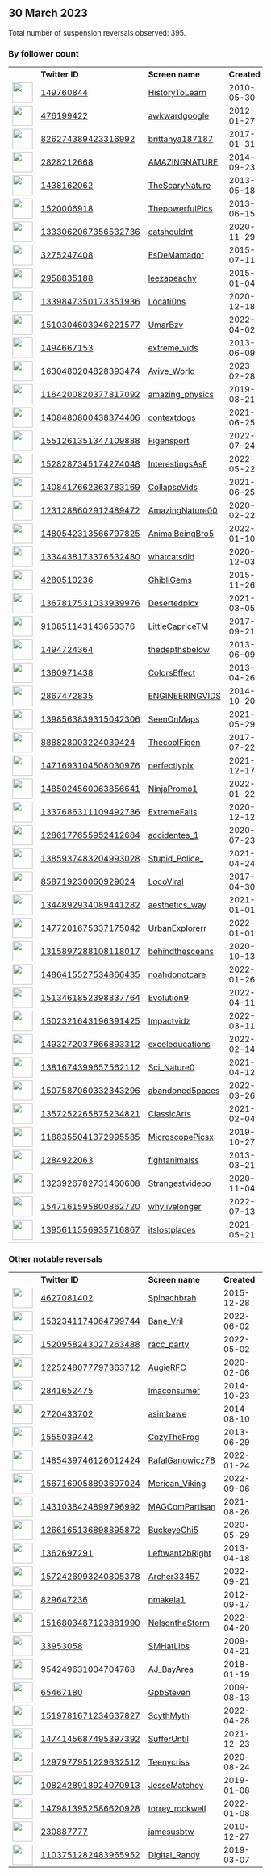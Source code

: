 
## 30 March 2023
Total number of suspension reversals observed: 395.

### By follower count
<table><tr><th></th><th align="left">Twitter ID</th><th align="left">Screen name</th>
<th align="left">Created</th><th align="left">Status</th><th align="left">Suspended</th><th align="left">Followers</th>
<tr><td><a href="https://pbs.twimg.com/profile_images/1641462378993979393/7MqHxkCv_normal.jpg"><img src="https://pbs.twimg.com/profile_images/1641462378993979393/7MqHxkCv_normal.jpg" width="40px" height="40px" align="center"/></a></td><td><a href="https://twitter.com/intent/user?user_id=149760844">149760844</a></td><td><a href="https://twitter.com/HistoryToLearn">HistoryToLearn</a></td><td>2010-05-30</td><td align="center"></td><td></td><td>4549664</td></tr>
<tr><td><a href="https://pbs.twimg.com/profile_images/772081219680997377/94gOHSK8_normal.jpg"><img src="https://pbs.twimg.com/profile_images/772081219680997377/94gOHSK8_normal.jpg" width="40px" height="40px" align="center"/></a></td><td><a href="https://twitter.com/intent/user?user_id=476199422">476199422</a></td><td><a href="https://twitter.com/awkwardgoogle">awkwardgoogle</a></td><td>2012-01-27</td><td align="center"></td><td></td><td>3121985</td></tr>
<tr><td><a href="https://pbs.twimg.com/profile_images/1208847662264438784/lXds-1Sv_normal.jpg"><img src="https://pbs.twimg.com/profile_images/1208847662264438784/lXds-1Sv_normal.jpg" width="40px" height="40px" align="center"/></a></td><td><a href="https://twitter.com/intent/user?user_id=826274389423316992">826274389423316992</a></td><td><a href="https://twitter.com/brittanya187187">brittanya187187</a></td><td>2017-01-31</td><td align="center"></td><td>2022-09-22</td><td>1837753</td></tr>
<tr><td><a href="https://pbs.twimg.com/profile_images/992795937574604802/FMGk7GZN_normal.jpg"><img src="https://pbs.twimg.com/profile_images/992795937574604802/FMGk7GZN_normal.jpg" width="40px" height="40px" align="center"/></a></td><td><a href="https://twitter.com/intent/user?user_id=2828212668">2828212668</a></td><td><a href="https://twitter.com/AMAZlNGNATURE">AMAZlNGNATURE</a></td><td>2014-09-23</td><td align="center"></td><td></td><td>1837228</td></tr>
<tr><td><a href="https://pbs.twimg.com/profile_images/1666320443878375424/Bsz0LO6u_normal.jpg"><img src="https://pbs.twimg.com/profile_images/1666320443878375424/Bsz0LO6u_normal.jpg" width="40px" height="40px" align="center"/></a></td><td><a href="https://twitter.com/intent/user?user_id=1438162062">1438162062</a></td><td><a href="https://twitter.com/TheScaryNature">TheScaryNature</a></td><td>2013-05-18</td><td align="center"></td><td></td><td>1775421</td></tr>
<tr><td><a href="https://pbs.twimg.com/profile_images/1109427166524198914/x446coSW_normal.jpg"><img src="https://pbs.twimg.com/profile_images/1109427166524198914/x446coSW_normal.jpg" width="40px" height="40px" align="center"/></a></td><td><a href="https://twitter.com/intent/user?user_id=1520006918">1520006918</a></td><td><a href="https://twitter.com/ThepowerfulPics">ThepowerfulPics</a></td><td>2013-06-15</td><td align="center"></td><td></td><td>1301458</td></tr>
<tr><td><a href="https://pbs.twimg.com/profile_images/1346428031313711105/mZzDDU05_normal.jpg"><img src="https://pbs.twimg.com/profile_images/1346428031313711105/mZzDDU05_normal.jpg" width="40px" height="40px" align="center"/></a></td><td><a href="https://twitter.com/intent/user?user_id=1333062067356532736">1333062067356532736</a></td><td><a href="https://twitter.com/catshouldnt">catshouldnt</a></td><td>2020-11-29</td><td align="center"></td><td></td><td>1131271</td></tr>
<tr><td><a href="https://pbs.twimg.com/profile_images/1654849110606848003/JGZ_A4FN_normal.jpg"><img src="https://pbs.twimg.com/profile_images/1654849110606848003/JGZ_A4FN_normal.jpg" width="40px" height="40px" align="center"/></a></td><td><a href="https://twitter.com/intent/user?user_id=3275247408">3275247408</a></td><td><a href="https://twitter.com/EsDeMamador">EsDeMamador</a></td><td>2015-07-11</td><td align="center"></td><td>2022-06-13</td><td>729812</td></tr>
<tr><td><a href="https://pbs.twimg.com/profile_images/1643035788928753664/hzensn_I_normal.jpg"><img src="https://pbs.twimg.com/profile_images/1643035788928753664/hzensn_I_normal.jpg" width="40px" height="40px" align="center"/></a></td><td><a href="https://twitter.com/intent/user?user_id=2958835188">2958835188</a></td><td><a href="https://twitter.com/leezapeachy">leezapeachy</a></td><td>2015-01-04</td><td align="center"></td><td>2022-03-04</td><td>592847</td></tr>
<tr><td><a href="https://pbs.twimg.com/profile_images/1369972073758564355/nzPns41x_normal.jpg"><img src="https://pbs.twimg.com/profile_images/1369972073758564355/nzPns41x_normal.jpg" width="40px" height="40px" align="center"/></a></td><td><a href="https://twitter.com/intent/user?user_id=1339847350173351936">1339847350173351936</a></td><td><a href="https://twitter.com/Locati0ns">Locati0ns</a></td><td>2020-12-18</td><td align="center"></td><td>2022-04-23</td><td>571873</td></tr>
<tr><td><a href="https://pbs.twimg.com/profile_images/1549382285933305857/_DbbLKXw_normal.jpg"><img src="https://pbs.twimg.com/profile_images/1549382285933305857/_DbbLKXw_normal.jpg" width="40px" height="40px" align="center"/></a></td><td><a href="https://twitter.com/intent/user?user_id=1510304603946221577">1510304603946221577</a></td><td><a href="https://twitter.com/UmarBzv">UmarBzv</a></td><td>2022-04-02</td><td align="center"></td><td>2022-08-29</td><td>560870</td></tr>
<tr><td><a href="https://pbs.twimg.com/profile_images/1115650392748986370/Ce6L-Vdo_normal.jpg"><img src="https://pbs.twimg.com/profile_images/1115650392748986370/Ce6L-Vdo_normal.jpg" width="40px" height="40px" align="center"/></a></td><td><a href="https://twitter.com/intent/user?user_id=1494667153">1494667153</a></td><td><a href="https://twitter.com/extreme_vids">extreme_vids</a></td><td>2013-06-09</td><td align="center"></td><td></td><td>526497</td></tr>
<tr><td><a href="https://pbs.twimg.com/profile_images/1633444569655443456/kMegvVU__normal.jpg"><img src="https://pbs.twimg.com/profile_images/1633444569655443456/kMegvVU__normal.jpg" width="40px" height="40px" align="center"/></a></td><td><a href="https://twitter.com/intent/user?user_id=1630480204828393474">1630480204828393474</a></td><td><a href="https://twitter.com/Avive_World">Avive_World</a></td><td>2023-02-28</td><td align="center"></td><td>2023-03-22</td><td>513789</td></tr>
<tr><td><a href="https://pbs.twimg.com/profile_images/1164201065224572931/t1SuFiK0_normal.jpg"><img src="https://pbs.twimg.com/profile_images/1164201065224572931/t1SuFiK0_normal.jpg" width="40px" height="40px" align="center"/></a></td><td><a href="https://twitter.com/intent/user?user_id=1164200820377817092">1164200820377817092</a></td><td><a href="https://twitter.com/amazing_physics">amazing_physics</a></td><td>2019-08-21</td><td align="center"></td><td>2022-04-13</td><td>444189</td></tr>
<tr><td><a href="https://pbs.twimg.com/profile_images/1409545699503525892/zp9qYqXx_normal.jpg"><img src="https://pbs.twimg.com/profile_images/1409545699503525892/zp9qYqXx_normal.jpg" width="40px" height="40px" align="center"/></a></td><td><a href="https://twitter.com/intent/user?user_id=1408480800438374406">1408480800438374406</a></td><td><a href="https://twitter.com/contextdogs">contextdogs</a></td><td>2021-06-25</td><td align="center"></td><td></td><td>383667</td></tr>
<tr><td><a href="https://pbs.twimg.com/profile_images/1651662579293364247/bo770_v__normal.jpg"><img src="https://pbs.twimg.com/profile_images/1651662579293364247/bo770_v__normal.jpg" width="40px" height="40px" align="center"/></a></td><td><a href="https://twitter.com/intent/user?user_id=1551261351347109888">1551261351347109888</a></td><td><a href="https://twitter.com/Figensport">Figensport</a></td><td>2022-07-24</td><td align="center"></td><td>2022-09-13</td><td>382759</td></tr>
<tr><td><a href="https://pbs.twimg.com/profile_images/1535245369868595200/RLGk4yBP_normal.jpg"><img src="https://pbs.twimg.com/profile_images/1535245369868595200/RLGk4yBP_normal.jpg" width="40px" height="40px" align="center"/></a></td><td><a href="https://twitter.com/intent/user?user_id=1528287345174274048">1528287345174274048</a></td><td><a href="https://twitter.com/InterestingsAsF">InterestingsAsF</a></td><td>2022-05-22</td><td align="center"></td><td>2022-08-17</td><td>373441</td></tr>
<tr><td><a href="https://pbs.twimg.com/profile_images/1408465140136120324/iZKANRsm_normal.jpg"><img src="https://pbs.twimg.com/profile_images/1408465140136120324/iZKANRsm_normal.jpg" width="40px" height="40px" align="center"/></a></td><td><a href="https://twitter.com/intent/user?user_id=1408417662363783169">1408417662363783169</a></td><td><a href="https://twitter.com/CollapseVids">CollapseVids</a></td><td>2021-06-25</td><td align="center"></td><td></td><td>365824</td></tr>
<tr><td><a href="https://pbs.twimg.com/profile_images/1238143691841298435/KlJWx_U6_normal.jpg"><img src="https://pbs.twimg.com/profile_images/1238143691841298435/KlJWx_U6_normal.jpg" width="40px" height="40px" align="center"/></a></td><td><a href="https://twitter.com/intent/user?user_id=1231288602912489472">1231288602912489472</a></td><td><a href="https://twitter.com/AmazingNature00">AmazingNature00</a></td><td>2020-02-22</td><td align="center"></td><td>2022-04-13</td><td>338168</td></tr>
<tr><td><a href="https://pbs.twimg.com/profile_images/1485619640315564032/jrJChWzv_normal.jpg"><img src="https://pbs.twimg.com/profile_images/1485619640315564032/jrJChWzv_normal.jpg" width="40px" height="40px" align="center"/></a></td><td><a href="https://twitter.com/intent/user?user_id=1480542313566797825">1480542313566797825</a></td><td><a href="https://twitter.com/AnimalBeingBro5">AnimalBeingBro5</a></td><td>2022-01-10</td><td align="center"></td><td>2022-04-23</td><td>328162</td></tr>
<tr><td><a href="https://pbs.twimg.com/profile_images/1338159308555440128/3pjAdYLv_normal.jpg"><img src="https://pbs.twimg.com/profile_images/1338159308555440128/3pjAdYLv_normal.jpg" width="40px" height="40px" align="center"/></a></td><td><a href="https://twitter.com/intent/user?user_id=1334438173376532480">1334438173376532480</a></td><td><a href="https://twitter.com/whatcatsdid">whatcatsdid</a></td><td>2020-12-03</td><td align="center"></td><td></td><td>311614</td></tr>
<tr><td><a href="https://pbs.twimg.com/profile_images/1385697798721466372/Yd-gU2gM_normal.jpg"><img src="https://pbs.twimg.com/profile_images/1385697798721466372/Yd-gU2gM_normal.jpg" width="40px" height="40px" align="center"/></a></td><td><a href="https://twitter.com/intent/user?user_id=4280510236">4280510236</a></td><td><a href="https://twitter.com/GhibliGems">GhibliGems</a></td><td>2015-11-26</td><td align="center"></td><td></td><td>299203</td></tr>
<tr><td><a href="https://pbs.twimg.com/profile_images/1654937013865566208/H0J50I8v_normal.jpg"><img src="https://pbs.twimg.com/profile_images/1654937013865566208/H0J50I8v_normal.jpg" width="40px" height="40px" align="center"/></a></td><td><a href="https://twitter.com/intent/user?user_id=1367817531033939976">1367817531033939976</a></td><td><a href="https://twitter.com/Desertedpicx">Desertedpicx</a></td><td>2021-03-05</td><td align="center"></td><td></td><td>288069</td></tr>
<tr><td><a href="https://pbs.twimg.com/profile_images/1622238166756298753/iSy-W2cM_normal.jpg"><img src="https://pbs.twimg.com/profile_images/1622238166756298753/iSy-W2cM_normal.jpg" width="40px" height="40px" align="center"/></a></td><td><a href="https://twitter.com/intent/user?user_id=910851143143653376">910851143143653376</a></td><td><a href="https://twitter.com/LittleCapriceTM">LittleCapriceTM</a></td><td>2017-09-21</td><td align="center"></td><td>2022-11-02</td><td>284248</td></tr>
<tr><td><a href="https://pbs.twimg.com/profile_images/1048783889307750402/VrErY4RU_normal.jpg"><img src="https://pbs.twimg.com/profile_images/1048783889307750402/VrErY4RU_normal.jpg" width="40px" height="40px" align="center"/></a></td><td><a href="https://twitter.com/intent/user?user_id=1494724364">1494724364</a></td><td><a href="https://twitter.com/thedepthsbeIow">thedepthsbeIow</a></td><td>2013-06-09</td><td align="center"></td><td></td><td>277215</td></tr>
<tr><td><a href="https://pbs.twimg.com/profile_images/1641849824680230913/ixtIawMR_normal.jpg"><img src="https://pbs.twimg.com/profile_images/1641849824680230913/ixtIawMR_normal.jpg" width="40px" height="40px" align="center"/></a></td><td><a href="https://twitter.com/intent/user?user_id=1380971438">1380971438</a></td><td><a href="https://twitter.com/ColorsEffect">ColorsEffect</a></td><td>2013-04-26</td><td align="center"></td><td></td><td>255907</td></tr>
<tr><td><a href="https://pbs.twimg.com/profile_images/1178301969175154689/jKQaNwUT_normal.jpg"><img src="https://pbs.twimg.com/profile_images/1178301969175154689/jKQaNwUT_normal.jpg" width="40px" height="40px" align="center"/></a></td><td><a href="https://twitter.com/intent/user?user_id=2867472835">2867472835</a></td><td><a href="https://twitter.com/ENGINEERlNGVIDS">ENGINEERlNGVIDS</a></td><td>2014-10-20</td><td align="center"></td><td></td><td>236234</td></tr>
<tr><td><a href="https://pbs.twimg.com/profile_images/1418217609825161217/ZWSeME4w_normal.jpg"><img src="https://pbs.twimg.com/profile_images/1418217609825161217/ZWSeME4w_normal.jpg" width="40px" height="40px" align="center"/></a></td><td><a href="https://twitter.com/intent/user?user_id=1398563839315042306">1398563839315042306</a></td><td><a href="https://twitter.com/SeenOnMaps">SeenOnMaps</a></td><td>2021-05-29</td><td align="center"></td><td></td><td>233942</td></tr>
<tr><td><a href="https://pbs.twimg.com/profile_images/1658611158310432770/0GmWkLW-_normal.jpg"><img src="https://pbs.twimg.com/profile_images/1658611158310432770/0GmWkLW-_normal.jpg" width="40px" height="40px" align="center"/></a></td><td><a href="https://twitter.com/intent/user?user_id=888828003224039424">888828003224039424</a></td><td><a href="https://twitter.com/ThecoolFigen">ThecoolFigen</a></td><td>2017-07-22</td><td align="center"></td><td>2022-08-12</td><td>205465</td></tr>
<tr><td><a href="https://pbs.twimg.com/profile_images/1516001151380262912/eRqEM0M8_normal.jpg"><img src="https://pbs.twimg.com/profile_images/1516001151380262912/eRqEM0M8_normal.jpg" width="40px" height="40px" align="center"/></a></td><td><a href="https://twitter.com/intent/user?user_id=1471693104508030976">1471693104508030976</a></td><td><a href="https://twitter.com/perfectlypix">perfectlypix</a></td><td>2021-12-17</td><td align="center"></td><td>2022-08-06</td><td>204917</td></tr>
<tr><td><a href="https://pbs.twimg.com/profile_images/1644781765117071360/z_wAJMyi_normal.jpg"><img src="https://pbs.twimg.com/profile_images/1644781765117071360/z_wAJMyi_normal.jpg" width="40px" height="40px" align="center"/></a></td><td><a href="https://twitter.com/intent/user?user_id=1485024560063856641">1485024560063856641</a></td><td><a href="https://twitter.com/NinjaPromo1">NinjaPromo1</a></td><td>2022-01-22</td><td align="center"></td><td>2022-11-23</td><td>194525</td></tr>
<tr><td><a href="https://pbs.twimg.com/profile_images/1435448637937512448/SBBqW7AW_normal.jpg"><img src="https://pbs.twimg.com/profile_images/1435448637937512448/SBBqW7AW_normal.jpg" width="40px" height="40px" align="center"/></a></td><td><a href="https://twitter.com/intent/user?user_id=1337686311109492736">1337686311109492736</a></td><td><a href="https://twitter.com/ExtremeFaiIs">ExtremeFaiIs</a></td><td>2020-12-12</td><td align="center"></td><td></td><td>177809</td></tr>
<tr><td><a href="https://pbs.twimg.com/profile_images/1482182178230444039/D8tdf4NX_normal.jpg"><img src="https://pbs.twimg.com/profile_images/1482182178230444039/D8tdf4NX_normal.jpg" width="40px" height="40px" align="center"/></a></td><td><a href="https://twitter.com/intent/user?user_id=1286177655952412684">1286177655952412684</a></td><td><a href="https://twitter.com/accidentes_1">accidentes_1</a></td><td>2020-07-23</td><td align="center"></td><td>2022-08-08</td><td>169333</td></tr>
<tr><td><a href="https://pbs.twimg.com/profile_images/1410974542919393281/2CB-yfKR_normal.jpg"><img src="https://pbs.twimg.com/profile_images/1410974542919393281/2CB-yfKR_normal.jpg" width="40px" height="40px" align="center"/></a></td><td><a href="https://twitter.com/intent/user?user_id=1385937483204993028">1385937483204993028</a></td><td><a href="https://twitter.com/Stupid_Police_">Stupid_Police_</a></td><td>2021-04-24</td><td align="center"></td><td>2022-08-12</td><td>164733</td></tr>
<tr><td><a href="https://pbs.twimg.com/profile_images/1641623117222277120/msruTVsS_normal.jpg"><img src="https://pbs.twimg.com/profile_images/1641623117222277120/msruTVsS_normal.jpg" width="40px" height="40px" align="center"/></a></td><td><a href="https://twitter.com/intent/user?user_id=858719230060929024">858719230060929024</a></td><td><a href="https://twitter.com/LocoViral">LocoViral</a></td><td>2017-04-30</td><td align="center"></td><td>2022-02-22</td><td>164121</td></tr>
<tr><td><a href="https://pbs.twimg.com/profile_images/1390536079896322052/tywXphAl_normal.jpg"><img src="https://pbs.twimg.com/profile_images/1390536079896322052/tywXphAl_normal.jpg" width="40px" height="40px" align="center"/></a></td><td><a href="https://twitter.com/intent/user?user_id=1344892934089441282">1344892934089441282</a></td><td><a href="https://twitter.com/aesthetics_way">aesthetics_way</a></td><td>2021-01-01</td><td align="center"></td><td></td><td>157771</td></tr>
<tr><td><a href="https://pbs.twimg.com/profile_images/1489456561001201665/pdVKUqED_normal.jpg"><img src="https://pbs.twimg.com/profile_images/1489456561001201665/pdVKUqED_normal.jpg" width="40px" height="40px" align="center"/></a></td><td><a href="https://twitter.com/intent/user?user_id=1477201675337175042">1477201675337175042</a></td><td><a href="https://twitter.com/UrbanExplorerr">UrbanExplorerr</a></td><td>2022-01-01</td><td align="center"></td><td>2022-03-27</td><td>147305</td></tr>
<tr><td><a href="https://pbs.twimg.com/profile_images/1330740297983135745/A7-hkDQ0_normal.jpg"><img src="https://pbs.twimg.com/profile_images/1330740297983135745/A7-hkDQ0_normal.jpg" width="40px" height="40px" align="center"/></a></td><td><a href="https://twitter.com/intent/user?user_id=1315897288108118017">1315897288108118017</a></td><td><a href="https://twitter.com/behindthesceans">behindthesceans</a></td><td>2020-10-13</td><td align="center"></td><td></td><td>145920</td></tr>
<tr><td><a href="https://pbs.twimg.com/profile_images/1486415604609392640/6odqX30E_normal.jpg"><img src="https://pbs.twimg.com/profile_images/1486415604609392640/6odqX30E_normal.jpg" width="40px" height="40px" align="center"/></a></td><td><a href="https://twitter.com/intent/user?user_id=1486415527534866435">1486415527534866435</a></td><td><a href="https://twitter.com/noahdonotcare">noahdonotcare</a></td><td>2022-01-26</td><td align="center"></td><td>2022-08-13</td><td>145069</td></tr>
<tr><td><a href="https://pbs.twimg.com/profile_images/1552669095291527168/Ymz25Din_normal.jpg"><img src="https://pbs.twimg.com/profile_images/1552669095291527168/Ymz25Din_normal.jpg" width="40px" height="40px" align="center"/></a></td><td><a href="https://twitter.com/intent/user?user_id=1513461852398837764">1513461852398837764</a></td><td><a href="https://twitter.com/EvoIution9">EvoIution9</a></td><td>2022-04-11</td><td align="center"></td><td>2022-08-06</td><td>135913</td></tr>
<tr><td><a href="https://pbs.twimg.com/profile_images/1646403725710479360/FSX98oZf_normal.jpg"><img src="https://pbs.twimg.com/profile_images/1646403725710479360/FSX98oZf_normal.jpg" width="40px" height="40px" align="center"/></a></td><td><a href="https://twitter.com/intent/user?user_id=1502321643196391425">1502321643196391425</a></td><td><a href="https://twitter.com/Impactvidz">Impactvidz</a></td><td>2022-03-11</td><td align="center"></td><td>2022-08-08</td><td>133914</td></tr>
<tr><td><a href="https://pbs.twimg.com/profile_images/1499967258583437312/N9nqlaNj_normal.jpg"><img src="https://pbs.twimg.com/profile_images/1499967258583437312/N9nqlaNj_normal.jpg" width="40px" height="40px" align="center"/></a></td><td><a href="https://twitter.com/intent/user?user_id=1493272037866893312">1493272037866893312</a></td><td><a href="https://twitter.com/exceleducations">exceleducations</a></td><td>2022-02-14</td><td align="center"></td><td>2022-03-12</td><td>132931</td></tr>
<tr><td><a href="https://pbs.twimg.com/profile_images/1426540002775871491/3MiTISL9_normal.jpg"><img src="https://pbs.twimg.com/profile_images/1426540002775871491/3MiTISL9_normal.jpg" width="40px" height="40px" align="center"/></a></td><td><a href="https://twitter.com/intent/user?user_id=1381674399657562112">1381674399657562112</a></td><td><a href="https://twitter.com/Sci_Nature0">Sci_Nature0</a></td><td>2021-04-12</td><td align="center"></td><td>2022-05-31</td><td>131732</td></tr>
<tr><td><a href="https://pbs.twimg.com/profile_images/1653937318674444288/e5TV8C82_normal.jpg"><img src="https://pbs.twimg.com/profile_images/1653937318674444288/e5TV8C82_normal.jpg" width="40px" height="40px" align="center"/></a></td><td><a href="https://twitter.com/intent/user?user_id=1507587060332343296">1507587060332343296</a></td><td><a href="https://twitter.com/abandoned5paces">abandoned5paces</a></td><td>2022-03-26</td><td align="center"></td><td>2022-04-24</td><td>116714</td></tr>
<tr><td><a href="https://pbs.twimg.com/profile_images/1661790156335243264/5P7AvMCz_normal.jpg"><img src="https://pbs.twimg.com/profile_images/1661790156335243264/5P7AvMCz_normal.jpg" width="40px" height="40px" align="center"/></a></td><td><a href="https://twitter.com/intent/user?user_id=1357252265875234821">1357252265875234821</a></td><td><a href="https://twitter.com/CIassicArts">CIassicArts</a></td><td>2021-02-04</td><td align="center"></td><td></td><td>115348</td></tr>
<tr><td><a href="https://pbs.twimg.com/profile_images/1518128537735426049/FELQlqYt_normal.jpg"><img src="https://pbs.twimg.com/profile_images/1518128537735426049/FELQlqYt_normal.jpg" width="40px" height="40px" align="center"/></a></td><td><a href="https://twitter.com/intent/user?user_id=1188355041372995585">1188355041372995585</a></td><td><a href="https://twitter.com/MicroscopePicsx">MicroscopePicsx</a></td><td>2019-10-27</td><td align="center"></td><td>2022-08-06</td><td>113133</td></tr>
<tr><td><a href="https://pbs.twimg.com/profile_images/1021647154807418880/o4xpsIHz_normal.jpg"><img src="https://pbs.twimg.com/profile_images/1021647154807418880/o4xpsIHz_normal.jpg" width="40px" height="40px" align="center"/></a></td><td><a href="https://twitter.com/intent/user?user_id=1284922063">1284922063</a></td><td><a href="https://twitter.com/fightanimalss">fightanimalss</a></td><td>2013-03-21</td><td align="center"></td><td></td><td>112097</td></tr>
<tr><td><a href="https://pbs.twimg.com/profile_images/1367296409087610882/66Cts7eS_normal.jpg"><img src="https://pbs.twimg.com/profile_images/1367296409087610882/66Cts7eS_normal.jpg" width="40px" height="40px" align="center"/></a></td><td><a href="https://twitter.com/intent/user?user_id=1323926782731460608">1323926782731460608</a></td><td><a href="https://twitter.com/Strangestvideoo">Strangestvideoo</a></td><td>2020-11-04</td><td align="center"></td><td></td><td>108482</td></tr>
<tr><td><a href="https://pbs.twimg.com/profile_images/1657380423432015873/PwPu9By8_normal.jpg"><img src="https://pbs.twimg.com/profile_images/1657380423432015873/PwPu9By8_normal.jpg" width="40px" height="40px" align="center"/></a></td><td><a href="https://twitter.com/intent/user?user_id=1547161595800862720">1547161595800862720</a></td><td><a href="https://twitter.com/whylivelonger">whylivelonger</a></td><td>2022-07-13</td><td align="center"></td><td>2022-08-18</td><td>106686</td></tr>
<tr><td><a href="https://pbs.twimg.com/profile_images/1396371605366865924/iGWDOI7L_normal.jpg"><img src="https://pbs.twimg.com/profile_images/1396371605366865924/iGWDOI7L_normal.jpg" width="40px" height="40px" align="center"/></a></td><td><a href="https://twitter.com/intent/user?user_id=1395611556935716867">1395611556935716867</a></td><td><a href="https://twitter.com/itslostplaces">itslostplaces</a></td><td>2021-05-21</td><td align="center"></td><td></td><td>100795</td></tr>
</table>

### Other notable reversals
<table><tr><th></th><th align="left">Twitter ID</th><th align="left">Screen name</th>
<th align="left">Created</th><th align="left">Status</th><th align="left">Suspended</th><th align="left">Followers</th>
<tr><td><a href="https://pbs.twimg.com/profile_images/1584653546129088514/ZvpvqHfT_normal.jpg"><img src="https://pbs.twimg.com/profile_images/1584653546129088514/ZvpvqHfT_normal.jpg" width="40px" height="40px" align="center"/></a></td><td><a href="https://twitter.com/intent/user?user_id=4627081402">4627081402</a></td><td><a href="https://twitter.com/Spinachbrah">Spinachbrah</a></td><td>2015-12-28</td><td align="center"></td><td>2022-10-30</td><td>26591</td></tr>
<tr><td><a href="https://pbs.twimg.com/profile_images/1535686063171293184/CoKyHppT_normal.jpg"><img src="https://pbs.twimg.com/profile_images/1535686063171293184/CoKyHppT_normal.jpg" width="40px" height="40px" align="center"/></a></td><td><a href="https://twitter.com/intent/user?user_id=1532341174064799744">1532341174064799744</a></td><td><a href="https://twitter.com/Bane_Vril">Bane_Vril</a></td><td>2022-06-02</td><td align="center"></td><td>2022-06-14</td><td>286</td></tr>
<tr><td><a href="https://pbs.twimg.com/profile_images/1521309479819689990/8QJlxzui_normal.jpg"><img src="https://pbs.twimg.com/profile_images/1521309479819689990/8QJlxzui_normal.jpg" width="40px" height="40px" align="center"/></a></td><td><a href="https://twitter.com/intent/user?user_id=1520958243027263488">1520958243027263488</a></td><td><a href="https://twitter.com/racc_party">racc_party</a></td><td>2022-05-02</td><td align="center"></td><td>2022-11-29</td><td>150</td></tr>
<tr><td><a href="https://pbs.twimg.com/profile_images/1559266296197431297/QLOpOV3v_normal.jpg"><img src="https://pbs.twimg.com/profile_images/1559266296197431297/QLOpOV3v_normal.jpg" width="40px" height="40px" align="center"/></a></td><td><a href="https://twitter.com/intent/user?user_id=1225248077797363712">1225248077797363712</a></td><td><a href="https://twitter.com/AugieRFC">AugieRFC</a></td><td>2020-02-06</td><td align="center">🚫</td><td>2023-03-28</td><td>17164</td></tr>
<tr><td><a href="https://pbs.twimg.com/profile_images/1335575947702054912/4tWIb83u_normal.jpg"><img src="https://pbs.twimg.com/profile_images/1335575947702054912/4tWIb83u_normal.jpg" width="40px" height="40px" align="center"/></a></td><td><a href="https://twitter.com/intent/user?user_id=2841652475">2841652475</a></td><td><a href="https://twitter.com/Imaconsumer">Imaconsumer</a></td><td>2014-10-23</td><td align="center"></td><td>2022-12-30</td><td>2739</td></tr>
<tr><td><a href="https://pbs.twimg.com/profile_images/1279196321816215552/jSSX_5Fg_normal.jpg"><img src="https://pbs.twimg.com/profile_images/1279196321816215552/jSSX_5Fg_normal.jpg" width="40px" height="40px" align="center"/></a></td><td><a href="https://twitter.com/intent/user?user_id=2720433702">2720433702</a></td><td><a href="https://twitter.com/asimbawe">asimbawe</a></td><td>2014-08-10</td><td align="center"></td><td>2022-12-01</td><td>99926</td></tr>
<tr><td><a href="https://pbs.twimg.com/profile_images/1660104395667968001/Eu_M0KMh_normal.jpg"><img src="https://pbs.twimg.com/profile_images/1660104395667968001/Eu_M0KMh_normal.jpg" width="40px" height="40px" align="center"/></a></td><td><a href="https://twitter.com/intent/user?user_id=1555039442">1555039442</a></td><td><a href="https://twitter.com/CozyTheFrog">CozyTheFrog</a></td><td>2013-06-29</td><td align="center"></td><td>2022-10-30</td><td>192</td></tr>
<tr><td><a href="https://pbs.twimg.com/profile_images/1485490182396821508/xRMjfOb9_normal.jpg"><img src="https://pbs.twimg.com/profile_images/1485490182396821508/xRMjfOb9_normal.jpg" width="40px" height="40px" align="center"/></a></td><td><a href="https://twitter.com/intent/user?user_id=1485439746126012424">1485439746126012424</a></td><td><a href="https://twitter.com/RafalGanowicz78">RafalGanowicz78</a></td><td>2022-01-24</td><td align="center"></td><td>2022-12-16</td><td>214</td></tr>
<tr><td><a href="https://pbs.twimg.com/profile_images/1653174005900214278/Kv87XEjn_normal.jpg"><img src="https://pbs.twimg.com/profile_images/1653174005900214278/Kv87XEjn_normal.jpg" width="40px" height="40px" align="center"/></a></td><td><a href="https://twitter.com/intent/user?user_id=1567169058893697024">1567169058893697024</a></td><td><a href="https://twitter.com/Merican_Viking">Merican_Viking</a></td><td>2022-09-06</td><td align="center"></td><td>2022-12-30</td><td>3444</td></tr>
<tr><td><a href="https://pbs.twimg.com/profile_images/1642261925693214720/vTGlmZd0_normal.jpg"><img src="https://pbs.twimg.com/profile_images/1642261925693214720/vTGlmZd0_normal.jpg" width="40px" height="40px" align="center"/></a></td><td><a href="https://twitter.com/intent/user?user_id=1431038424899796992">1431038424899796992</a></td><td><a href="https://twitter.com/MAGComPartisan">MAGComPartisan</a></td><td>2021-08-26</td><td align="center"></td><td>2022-12-16</td><td>668</td></tr>
<tr><td><a href="https://pbs.twimg.com/profile_images/1523173692947189763/J038vPj4_normal.jpg"><img src="https://pbs.twimg.com/profile_images/1523173692947189763/J038vPj4_normal.jpg" width="40px" height="40px" align="center"/></a></td><td><a href="https://twitter.com/intent/user?user_id=1266165136898895872">1266165136898895872</a></td><td><a href="https://twitter.com/BuckeyeChi5">BuckeyeChi5</a></td><td>2020-05-29</td><td align="center"></td><td>2023-01-03</td><td>658</td></tr>
<tr><td><a href="https://pbs.twimg.com/profile_images/378800000059376802/f8c30260e97e3ba97c3b8a401781ae83_normal.jpeg"><img src="https://pbs.twimg.com/profile_images/378800000059376802/f8c30260e97e3ba97c3b8a401781ae83_normal.jpeg" width="40px" height="40px" align="center"/></a></td><td><a href="https://twitter.com/intent/user?user_id=1362697291">1362697291</a></td><td><a href="https://twitter.com/Leftwant2bRight">Leftwant2bRight</a></td><td>2013-04-18</td><td align="center"></td><td>2023-03-23</td><td>688</td></tr>
<tr><td><a href="https://pbs.twimg.com/profile_images/1577367630150660096/6vZln5Xy_normal.jpg"><img src="https://pbs.twimg.com/profile_images/1577367630150660096/6vZln5Xy_normal.jpg" width="40px" height="40px" align="center"/></a></td><td><a href="https://twitter.com/intent/user?user_id=1572426993240805378">1572426993240805378</a></td><td><a href="https://twitter.com/Archer33457">Archer33457</a></td><td>2022-09-21</td><td align="center">👋</td><td>2022-12-11</td><td>14</td></tr>
<tr><td><a href="https://pbs.twimg.com/profile_images/1623732814985175040/1NnBt2zy_normal.jpg"><img src="https://pbs.twimg.com/profile_images/1623732814985175040/1NnBt2zy_normal.jpg" width="40px" height="40px" align="center"/></a></td><td><a href="https://twitter.com/intent/user?user_id=829647236">829647236</a></td><td><a href="https://twitter.com/pmakela1">pmakela1</a></td><td>2012-09-17</td><td align="center">🚫</td><td>2023-03-23</td><td>62789</td></tr>
<tr><td><a href="https://pbs.twimg.com/profile_images/1518573454135545856/zvce7Ueg_normal.jpg"><img src="https://pbs.twimg.com/profile_images/1518573454135545856/zvce7Ueg_normal.jpg" width="40px" height="40px" align="center"/></a></td><td><a href="https://twitter.com/intent/user?user_id=1516803487123881990">1516803487123881990</a></td><td><a href="https://twitter.com/NelsontheStorm">NelsontheStorm</a></td><td>2022-04-20</td><td align="center"></td><td>2022-12-14</td><td>97</td></tr>
<tr><td><a href="https://pbs.twimg.com/profile_images/1641531320202305540/IZgSFNRM_normal.jpg"><img src="https://pbs.twimg.com/profile_images/1641531320202305540/IZgSFNRM_normal.jpg" width="40px" height="40px" align="center"/></a></td><td><a href="https://twitter.com/intent/user?user_id=33953058">33953058</a></td><td><a href="https://twitter.com/SMHatLibs">SMHatLibs</a></td><td>2009-04-21</td><td align="center"></td><td>2022-10-27</td><td>29780</td></tr>
<tr><td><a href="https://pbs.twimg.com/profile_images/1473590313113374720/rrw-kVV-_normal.jpg"><img src="https://pbs.twimg.com/profile_images/1473590313113374720/rrw-kVV-_normal.jpg" width="40px" height="40px" align="center"/></a></td><td><a href="https://twitter.com/intent/user?user_id=954249631004704768">954249631004704768</a></td><td><a href="https://twitter.com/AJ_BayArea">AJ_BayArea</a></td><td>2018-01-19</td><td align="center"></td><td>2022-12-05</td><td>58</td></tr>
<tr><td><a href="https://pbs.twimg.com/profile_images/1560823584531963904/qRF1Uya0_normal.jpg"><img src="https://pbs.twimg.com/profile_images/1560823584531963904/qRF1Uya0_normal.jpg" width="40px" height="40px" align="center"/></a></td><td><a href="https://twitter.com/intent/user?user_id=65467180">65467180</a></td><td><a href="https://twitter.com/GpbSteven">GpbSteven</a></td><td>2009-08-13</td><td align="center"></td><td>2022-12-26</td><td>388</td></tr>
<tr><td><a href="https://pbs.twimg.com/profile_images/1561904700319989761/NvJ2Z-ko_normal.jpg"><img src="https://pbs.twimg.com/profile_images/1561904700319989761/NvJ2Z-ko_normal.jpg" width="40px" height="40px" align="center"/></a></td><td><a href="https://twitter.com/intent/user?user_id=1519781671234637827">1519781671234637827</a></td><td><a href="https://twitter.com/ScythMyth">ScythMyth</a></td><td>2022-04-28</td><td align="center"></td><td>2022-09-16</td><td>1102</td></tr>
<tr><td><a href="https://pbs.twimg.com/profile_images/1474172957404635137/_wFn2kKO_normal.jpg"><img src="https://pbs.twimg.com/profile_images/1474172957404635137/_wFn2kKO_normal.jpg" width="40px" height="40px" align="center"/></a></td><td><a href="https://twitter.com/intent/user?user_id=1474145687495397392">1474145687495397392</a></td><td><a href="https://twitter.com/SufferUntil">SufferUntil</a></td><td>2021-12-23</td><td align="center"></td><td>2022-11-28</td><td>32</td></tr>
<tr><td><a href="https://pbs.twimg.com/profile_images/1650830375512309760/z0VheXXK_normal.jpg"><img src="https://pbs.twimg.com/profile_images/1650830375512309760/z0VheXXK_normal.jpg" width="40px" height="40px" align="center"/></a></td><td><a href="https://twitter.com/intent/user?user_id=1297977951229632512">1297977951229632512</a></td><td><a href="https://twitter.com/Teenycriss">Teenycriss</a></td><td>2020-08-24</td><td align="center"></td><td>2023-03-25</td><td>3051</td></tr>
<tr><td><a href="https://pbs.twimg.com/profile_images/1161389047090044928/yaxbjg3R_normal.jpg"><img src="https://pbs.twimg.com/profile_images/1161389047090044928/yaxbjg3R_normal.jpg" width="40px" height="40px" align="center"/></a></td><td><a href="https://twitter.com/intent/user?user_id=1082428918924070913">1082428918924070913</a></td><td><a href="https://twitter.com/JesseMatchey">JesseMatchey</a></td><td>2019-01-08</td><td align="center"></td><td>2022-07-16</td><td>25270</td></tr>
<tr><td><a href="https://pbs.twimg.com/profile_images/1596623720608632833/jiwQrH2h_normal.jpg"><img src="https://pbs.twimg.com/profile_images/1596623720608632833/jiwQrH2h_normal.jpg" width="40px" height="40px" align="center"/></a></td><td><a href="https://twitter.com/intent/user?user_id=1479813952586620928">1479813952586620928</a></td><td><a href="https://twitter.com/torrey_rockwell">torrey_rockwell</a></td><td>2022-01-08</td><td align="center"></td><td>2022-12-15</td><td>110</td></tr>
<tr><td><a href="https://pbs.twimg.com/profile_images/1368086187471106050/h5VGS_vW_normal.jpg"><img src="https://pbs.twimg.com/profile_images/1368086187471106050/h5VGS_vW_normal.jpg" width="40px" height="40px" align="center"/></a></td><td><a href="https://twitter.com/intent/user?user_id=230887777">230887777</a></td><td><a href="https://twitter.com/jamesusbtw">jamesusbtw</a></td><td>2010-12-27</td><td align="center"></td><td>2022-10-30</td><td>265</td></tr>
<tr><td><a href="https://pbs.twimg.com/profile_images/1625163166391975936/WXO-Yng3_normal.jpg"><img src="https://pbs.twimg.com/profile_images/1625163166391975936/WXO-Yng3_normal.jpg" width="40px" height="40px" align="center"/></a></td><td><a href="https://twitter.com/intent/user?user_id=1103751282483965952">1103751282483965952</a></td><td><a href="https://twitter.com/Digital_Randy">Digital_Randy</a></td><td>2019-03-07</td><td align="center"></td><td>2023-03-14</td><td>12</td></tr>
</table>
